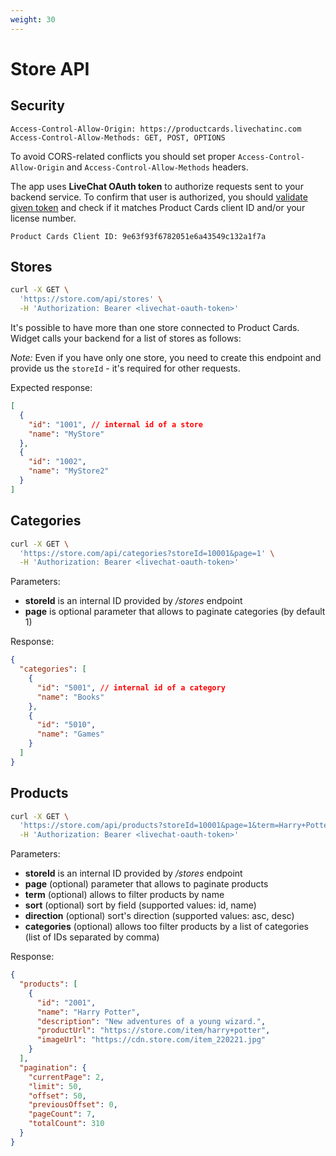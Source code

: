 ```yaml
---
weight: 30
---
```


# Store API

## Security

```
Access-Control-Allow-Origin: https://productcards.livechatinc.com
Access-Control-Allow-Methods: GET, POST, OPTIONS
```

To avoid CORS-related conflicts you should set proper `Access-Control-Allow-Origin` and `Access-Control-Allow-Methods` headers.

The app uses **LiveChat OAuth token** to authorize requests sent to your backend service. To confirm that user is authorized, you should [validate given token](../authorization/#validating-the-access-token) and check if it matches Product Cards client ID and/or your license number.

```
Product Cards Client ID: 9e63f93f6782051e6a43549c132a1f7a
```

## Stores

```bash
curl -X GET \
  'https://store.com/api/stores' \
  -H 'Authorization: Bearer <livechat-oauth-token>'
```

It's possible to have more than one store connected to Product Cards. Widget calls your backend for a list of stores as follows:

*Note:* Even if you have only one store, you need to create this endpoint and provide us the `storeId` - it's required for other requests.

Expected response:

```json
[
  {
    "id": "1001", // internal id of a store
    "name": "MyStore"
  },
  {
    "id": "1002",
    "name": "MyStore2"
  }
]
``` 

## Categories

```bash
curl -X GET \
  'https://store.com/api/categories?storeId=10001&page=1' \
  -H 'Authorization: Bearer <livechat-oauth-token>'
```

Parameters:

- __storeId__ is an internal ID provided by _/stores_ endpoint
- __page__ is optional parameter that allows to paginate categories (by default 1)

Response:

```json
{
  "categories": [
    {
      "id": "5001", // internal id of a category
      "name": "Books"
    },
    {
      "id": "5010",
      "name": "Games"
    }
  ]
}
```

## Products

```bash
curl -X GET \
  'https://store.com/api/products?storeId=10001&page=1&term=Harry+Potter&sort=name&direction=asc&categories=5001%2C5010' \
  -H 'Authorization: Bearer <livechat-oauth-token>'
```

Parameters:

- __storeId__ is an internal ID provided by _/stores_ endpoint
- __page__ (optional) parameter that allows to paginate products
- __term__ (optional) allows to filter products by name
- __sort__ (optional) sort by field (supported values: id, name)
- __direction__ (optional) sort's direction (supported values: asc, desc)
- __categories__ (optional) allows too filter products by a list of categories (list of IDs separated by comma)

Response:

```json
{
  "products": [
    {
      "id": "2001",
      "name": "Harry Potter",
      "description": "New adventures of a young wizard.",
      "productUrl": "https://store.com/item/harry+potter",
      "imageUrl": "https://cdn.store.com/item_220221.jpg"
    }
  ],
  "pagination": {
    "currentPage": 2,
    "limit": 50,
    "offset": 50,
    "previousOffset": 0,
    "pageCount": 7,
    "totalCount": 310
  }
}
```
